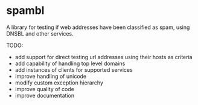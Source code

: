 # spambl
A library for testing if web addresses have been classified as spam, using DNSBL and other services.

TODO:
- add support for direct testing url addresses using their hosts as criteria
- add capability of handling top level domains
- add instances of clients for supported services
- improve handling of unicode
- modify custom exception hierarchy
- improve quality of code
- improve documentation

